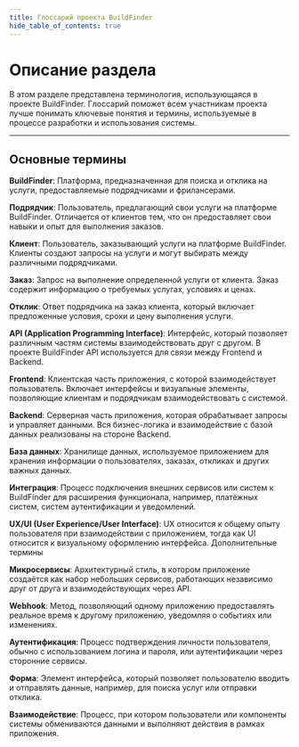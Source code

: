 ```yaml
---
title: Глоссарий проекта BuildFinder
hide_table_of_contents: true
---
```


# Описание раздела

В этом разделе представлена терминология, использующаяся в проекте BuildFinder. Глоссарий поможет всем участникам проекта лучше понимать ключевые понятия и термины, используемые в процессе разработки и использования системы.

---

## Основные термины

**BuildFinder**: Платформа, предназначенная для поиска и отклика на услуги, предоставляемые подрядчиками и фрилансерами.

**Подрядчик**: Пользователь, предлагающий свои услуги на платформе BuildFinder. Отличается от клиентов тем, что он предоставляет свои навыки и опыт для выполнения заказов.

**Клиент**: Пользователь, заказывающий услуги на платформе BuildFinder. Клиенты создают запросы на услуги и могут выбирать между различными подрядчиками.

**Заказ**: Запрос на выполнение определенной услуги от клиента. Заказ содержит информацию о требуемых услугах, условиях и ценах.

**Отклик**: Ответ подрядчика на заказ клиента, который включает предложенные условия, сроки и цену выполнения услуги.

**API (Application Programming Interface)**: Интерфейс, который позволяет различным частям системы взаимодействовать друг с другом. В проекте BuildFinder API используется для связи между Frontend и Backend.

**Frontend**: Клиентская часть приложения, с которой взаимодействует пользователь. Включает интерфейсы и визуальные элементы, позволяющие клиентам и подрядчикам взаимодействовать с системой.

**Backend**: Серверная часть приложения, которая обрабатывает запросы и управляет данными. Вся бизнес-логика и взаимодействие с базой данных реализованы на стороне Backend.

**База данных**: Хранилище данных, используемое приложением для хранения информации о пользователях, заказах, откликах и других важных данных.

**Интеграция**: Процесс подключения внешних сервисов или систем к BuildFinder для расширения функционала, например, платёжных систем, систем аутентификации и уведомлений.

**UX/UI (User Experience/User Interface)**: UX относится к общему опыту пользователя при взаимодействии с приложением, тогда как UI относится к визуальному оформлению интерфейса.
Дополнительные термины

**Микросервисы**: Архитектурный стиль, в котором приложение создаётся как набор небольших сервисов, работающих независимо друг от друга и взаимодействующих через API.

**Webhook**: Метод, позволяющий одному приложению предоставлять реальное время к другому приложению, уведомляя о событиях или изменениях.

**Аутентификация**: Процесс подтверждения личности пользователя, обычно с использованием логина и пароля, или аутентификации через сторонние сервисы.

**Форма**: Элемент интерфейса, который позволяет пользователю вводить и отправлять данные, например, для поиска услуг или отправки отклика.

**Взаимодействие**: Процесс, при котором пользователи или компоненты системы обмениваются данными и выполняют действия в рамках приложения.